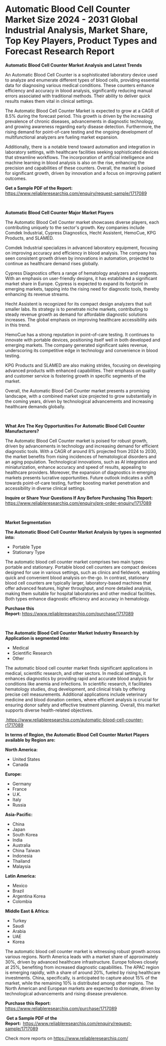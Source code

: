 <p><h1>Automatic Blood Cell Counter Market Size 2024 - 2031 Global Industrial Analysis, Market Share, Top Key Players, Product Types and Forecast Research Report</h1></p><p><strong>Automatic Blood Cell Counter Market Analysis and Latest Trends</strong></p>
<p><p>An Automatic Blood Cell Counter is a sophisticated laboratory device used to analyze and enumerate different types of blood cells, providing essential data for diagnosing various medical conditions. These counters enhance efficiency and accuracy in blood analysis, significantly reducing manual errors associated with traditional methods. Their ability to deliver quick results makes them vital in clinical settings.</p><p>The Automatic Blood Cell Counter Market is expected to grow at a CAGR of 8.5% during the forecast period. This growth is driven by the increasing prevalence of chronic diseases, advancements in diagnostic technology, and growing awareness regarding early disease detection. Furthermore, the rising demand for point-of-care testing and the ongoing development of multifunctional analyzers are fueling market expansion. </p><p>Additionally, there is a notable trend toward automation and integration in laboratory settings, with healthcare facilities seeking sophisticated devices that streamline workflows. The incorporation of artificial intelligence and machine learning in blood analysis is also on the rise, enhancing the precision and capabilities of these counters. Overall, the market is poised for significant growth, driven by innovation and a focus on improving patient outcomes.</p></p>
<p><strong>Get a Sample PDF of the Report:&nbsp;</strong> <a href="https://www.reliableresearchiq.com/enquiry/request-sample/1717089?utm_campaign=104&utm_medium=2&utm_source=Github&utm_content=ia&utm_term=28122024&utm_id=automatic-blood-cell-counter">https://www.reliableresearchiq.com/enquiry/request-sample/1717089</a></p>
<p>&nbsp;</p>
<p><strong>Automatic Blood Cell Counter Major Market Players</strong></p>
<p><p>The Automatic Blood Cell Counter market showcases diverse players, each contributing uniquely to the sector's growth. Key companies include Comdek Industrial, Cypress Diagnostics, Hecht Assistent, HemoCue, KPG Products, and SLAMED. </p><p>Comdek Industrial specializes in advanced laboratory equipment, focusing on improving accuracy and efficiency in blood analysis. The company has seen consistent growth driven by innovations in automation, projected to continue as healthcare demand rises globally. </p><p>Cypress Diagnostics offers a range of hematology analyzers and reagents. With an emphasis on user-friendly designs, it has established a significant market share in Europe. Cypress is expected to expand its footprint in emerging markets, tapping into the rising need for diagnostic tools, thereby enhancing its revenue streams.</p><p>Hecht Assistent is recognized for its compact design analyzers that suit smaller labs. Its strategy is to penetrate niche markets, contributing to steady revenue growth as demand for affordable diagnostic solutions increases. The global emphasis on improving healthcare accessibility aids in this trend.</p><p>HemoCue has a strong reputation in point-of-care testing. It continues to innovate with portable devices, positioning itself well in both developed and emerging markets. The company generated significant sales revenue, underscoring its competitive edge in technology and convenience in blood testing.</p><p>KPG Products and SLAMED are also making strides, focusing on developing advanced products with enhanced capabilities. Their emphasis on quality and customer service is fostering growth in specific segments of the market.</p><p>Overall, the Automatic Blood Cell Counter market presents a promising landscape, with a combined market size projected to grow substantially in the coming years, driven by technological advancements and increasing healthcare demands globally.</p></p>
<p>&nbsp;</p>
<p><strong>What Are The Key Opportunities For Automatic Blood Cell Counter Manufacturers?</strong></p>
<p><p>The Automatic Blood Cell Counter market is poised for robust growth, driven by advancements in technology and increasing demand for efficient diagnostic tools. With a CAGR of around 8% projected from 2024 to 2030, the market benefits from rising incidences of hematological disorders and an aging population. Technological innovations, such as AI integration and miniaturization, enhance accuracy and speed of results, appealing to healthcare providers. Moreover, the expansion of diagnostics in emerging markets presents lucrative opportunities. Future outlook indicates a shift towards point-of-care testing, further boosting market penetration and accessibility in diverse clinical settings.</p></p>
<p><strong>Inquire or Share Your Questions If Any Before Purchasing This Report:</strong> <a href="https://www.reliableresearchiq.com/enquiry/pre-order-enquiry/1717089?utm_campaign=104&utm_medium=2&utm_source=Github&utm_content=ia&utm_term=28122024&utm_id=automatic-blood-cell-counter">https://www.reliableresearchiq.com/enquiry/pre-order-enquiry/1717089</a></p>
<p>&nbsp;</p>
<p><strong>Market Segmentation</strong></p>
<p><strong>The Automatic Blood Cell Counter Market Analysis by types is segmented into:</strong></p>
<p><ul><li>Portable Type</li><li>Stationary Type</li></ul></p>
<p><p>The automatic blood cell counter market comprises two main types: portable and stationary. Portable blood cell counters are compact devices designed for use in various settings, such as clinics and fieldwork, enabling quick and convenient blood analysis on-the-go. In contrast, stationary blood cell counters are typically larger, laboratory-based machines that offer advanced features, higher throughput, and more detailed analysis, making them suitable for hospital laboratories and other medical facilities. Both types enhance diagnostic efficiency and accuracy in hematology.</p></p>
<p><strong>Purchase this Report:&nbsp;</strong><a href="https://www.reliableresearchiq.com/purchase/1717089?utm_campaign=104&utm_medium=2&utm_source=Github&utm_content=ia&utm_term=28122024&utm_id=automatic-blood-cell-counter">https://www.reliableresearchiq.com/purchase/1717089</a></p>
<p>&nbsp;</p>
<p><strong>The Automatic Blood Cell Counter Market Industry Research by Application is segmented into:</strong></p>
<p><ul><li>Medical</li><li>Scientific Research</li><li>Other</li></ul></p>
<p><p>The automatic blood cell counter market finds significant applications in medical, scientific research, and other sectors. In medical settings, it enhances diagnostics by providing rapid and accurate blood analysis for conditions like anemia and infections. In scientific research, it facilitates hematology studies, drug development, and clinical trials by offering precise cell measurements. Additional applications include veterinary medicine and blood donation centers, where efficient analysis is crucial for ensuring donor safety and effective treatment planning. Overall, this market supports diverse health-related objectives.</p></p>
<p><a href="https://www.reliableresearchiq.com/automatic-blood-cell-counter-r1717089?utm_campaign=104&utm_medium=2&utm_source=Github&utm_content=ia&utm_term=28122024&utm_id=automatic-blood-cell-counter">&nbsp;https://www.reliableresearchiq.com/automatic-blood-cell-counter-r1717089</a></p>
<p><strong>In terms of Region, the Automatic Blood Cell Counter Market Players available by Region are:</strong></p>
<p>
    <p> <strong> North America: </strong>
        <ul>
            <li>United States</li>
            <li>Canada</li>
        </ul>
        </p> 
    <p> <strong> Europe: </strong>
        <ul>
            <li>Germany</li>
            <li>France</li>
            <li>U.K.</li>
            <li>Italy</li>
            <li>Russia</li>
        </ul>
        </p> 
    <p> <strong> Asia-Pacific: </strong>
        <ul>
            <li>China</li>
            <li>Japan</li>
            <li>South Korea</li>
            <li>India</li>
            <li>Australia</li>
            <li>China Taiwan</li>
            <li>Indonesia</li>
            <li>Thailand</li>
            <li>Malaysia</li>
        </ul>
        </p> 
    <p> <strong> Latin America: </strong>
        <ul>
            <li>Mexico</li>
            <li>Brazil</li>
            <li>Argentina Korea</li>
            <li>Colombia</li>
        </ul>
        </p> 
    <p> <strong> Middle East & Africa: </strong>
        <ul>
            <li>Turkey</li>
            <li>Saudi</li>
            <li>Arabia</li>
            <li>UAE</li>
            <li>Korea</li>
        </ul>
    </p>
    </p>
<p><p>The automatic blood cell counter market is witnessing robust growth across various regions. North America leads with a market share of approximately 30%, driven by advanced healthcare infrastructure. Europe follows closely at 25%, benefiting from increased diagnostic capabilities. The APAC region is emerging rapidly, with a share of around 20%, fueled by rising healthcare investments. China, specifically, is anticipated to capture about 15% of the market, while the remaining 10% is distributed among other regions. The North American and European markets are expected to dominate, driven by technological advancements and rising disease prevalence.</p></p>
<p><strong>Purchase this Report: </strong><a href="https://www.reliableresearchiq.com/purchase/1717089?utm_campaign=104&utm_medium=2&utm_source=Github&utm_content=ia&utm_term=28122024&utm_id=automatic-blood-cell-counter">https://www.reliableresearchiq.com/purchase/1717089</a></p>
<p>&nbsp;<strong>Get a Sample PDF of the Report:&nbsp;&nbsp;</strong><a href="https://www.reliableresearchiq.com/enquiry/request-sample/1717089?utm_campaign=104&utm_medium=2&utm_source=Github&utm_content=ia&utm_term=28122024&utm_id=automatic-blood-cell-counter">https://www.reliableresearchiq.com/enquiry/request-sample/1717089</a></p>
<p><strong></strong></p>
<p>Check more reports on <a href="https://www.reliableresearchiq.com/?utm_campaign=104&utm_medium=2&utm_source=Github&utm_content=ia&utm_term=28122024&utm_id=automatic-blood-cell-counter">https://www.reliableresearchiq.com/</a></p>